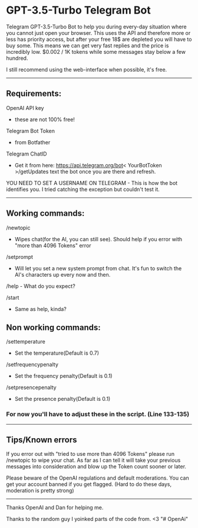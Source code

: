 # GPT-3.5-Turbo Telegram Bot


Telegram GPT-3.5-Turbo Bot to help you during every-day situation where you cannot just open your browser. 
This uses the API and therefore more or less has priority access, but after your free 18$ are depleted you will have to buy some.
This means we can get very fast replies and the price is incredibly low. $0.002 / 1K tokens while some messages stay below a few hundred. 


I still recommend using the web-interface when possible, it's free.


------------------------------------


## Requirements:

OpenAI API key 

- these are not 100% free!


Telegram Bot Token 

-  from Botfather


Telegram ChatID 

- Get it from here: https://api.telegram.org/bot< YourBotToken >/getUpdates text the bot once you are there and refresh.

  
YOU NEED TO SET A USERNAME ON TELEGRAM - This is how the bot identifies you. I tried catching the exception but couldn't test it.



------------------------------------

## Working commands:

/newtopic 
  
  - Wipes chat(for the AI, you can still see). Should help if you error with "more than 4096 Tokens" error
  
/setprompt 
  
  - Will let you set a new system prompt from chat. It's fun to switch the AI's characters up every now and then.
  
/help - What do you expect?
  
/start 
  
  - Same as help, kinda?
  

  
  
## Non working commands:
  
/settemperature 
  
  - Set the temperature(Default is 0.7)
  
/setfrequencypenalty 
  
  - Set the frequency penalty(Default is 0.1)
  
/setpresencepenalty 
  
  - Set the presence penalty(Default is 0.1)

  
  
### For now you'll have to adjust these in the script. (Line 133-135)

-----------------------------------

## Tips/Known errors


If you error out with "tried to use more than 4096 Tokens" please run /newtopic to wipe your chat. As far as I can tell it will take your previous messages into consideration and blow up the Token count sooner or later.


Please beware of the OpenAI regulations and default moderations. You can get your account banned if you get flagged. (Hard to do these days, moderation is pretty strong)


------------------------------------


Thanks OpenAI and Dan for helping me.
  
Thanks to the random guy I yoinked parts of the code from. <3
"# OpenAi" 
